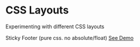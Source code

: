 CSS Layouts
===========
  
Experimenting with different CSS layouts  
  
Sticky Footer (pure css. no absolute/float) 
[See Demo](https://dl.dropboxusercontent.com/u/60134464/CSSLayoutDemos/StickyFooter/stickyFooter.html)
